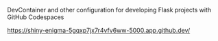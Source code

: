 DevContainer and other configuration for developing Flask projects
with GitHub Codespaces

https://shiny-enigma-5gqxp7jx7r4vfv6ww-5000.app.github.dev/